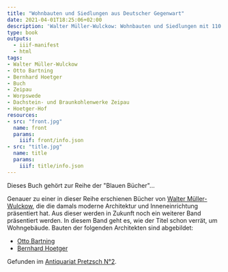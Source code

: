 ```yaml
---
title: "Wohnbauten und Siedlungen aus Deutscher Gegenwart"
date: 2021-04-01T18:25:06+02:00
description: 'Walter Müller-Wulckow: Wohnbauten und Siedlungen mit 110 großen Bildseiten und 35 Grundrissen. Karl Langewiesche, Königstein im Taunus 1928. <a class="worldcat" href="http://www.worldcat.org/oclc/1072695799">&nbsp;</a>'
type: book
outputs:
  - iiif-manifest
  - html
tags:
- Walter Müller-Wulckow
- Otto Bartning
- Bernhard Hoetger
- Buch
- Zeipau
- Worpswede
- Dachstein- und Braunkohlenwerke Zeipau
- Hoetger-Hof
resources:
- src: "front.jpg"
  name: front
  params:
    iiif: front/info.json
- src: "title.jpg"
  name: title
  params:
    iiif: title/info.json
---
```


Dieses Buch gehört zur Reihe der "Blauen Bücher"...
<!--more-->
Genauer zu einer in dieser Reihe erschienen Bücher von [Walter Müller-Wulckow](https://de.wikipedia.org/wiki/Walter_M%C3%BCller-Wulckow), die die damals moderne Architektur und Inneneinrichtung präsentiert hat. Aus dieser werden in Zukunft noch ein weiterer Band präsentiert werden.
In diesem Band geht es, wie der Titel schon verrät, um Wohngebäude. Bauten der folgenden Architekten sind abgebildet:
* [Otto Bartning](https://de.wikipedia.org/wiki/Otto_Bartning)
* [Bernhard Hoetger](https://de.wikipedia.org/wiki/Bernhard_Hoetger)

<div class="source">Gefunden im <a href="https://antiquariat-pretzsch.de/">Antiquariat Pretzsch N°2</a>.</div>
